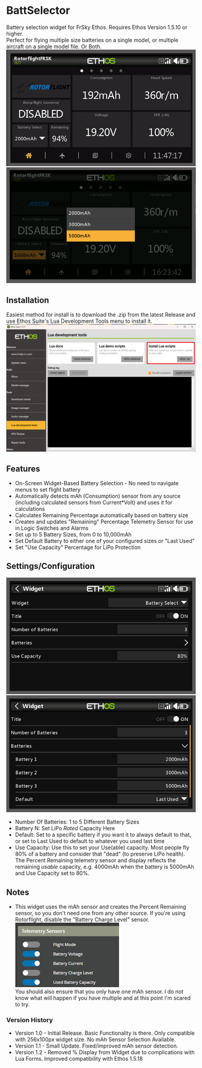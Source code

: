 # BattSelector
Battery selection widget for FrSky Ethos.  Requires Ethos Version 1.5.10 or higher.<br>
Perfect for flying multiple size batteries on a single model, or multiple aircraft on a single model file. Or Both.
![](https://github.com/BladeScraper-Designs/Ethos_BattSelector/blob/main/img/Demo.gif?raw=true)
![](https://github.com/BladeScraper-Designs/Ethos_BattSelector/blob/main/img/Select.png?raw=true)

## Installation
Easiest method for install is to download the .zip from the latest Release and use Ethos Suite's Lua Development Tools menu to install it.<br>
![](https://github.com/BladeScraper-Designs/Ethos_BattSelector/blob/main/img/Installer.png?raw=true)

## Features
  - On-Screen Widget-Based Battery Selection - No need to navigate menus to set flight battery<br>
  - Automatically detects mAh (Consumption) sensor from any source (including calculated sensors from Current*Volt) and uses it for calculations
  - Calculates Remaining Percentage automatically based on battery size<br>
  - Creates and updates "Remaining" Percentage Telemetry Sensor for use in Logic Switches and Alarms<br>
  - Set up to 5 Battery Sizes, from 0 to 10,000mAh<br>
  - Set Default Battery to either one of your configured sizes or "Last Used"<br>
  - Set "Use Capacity" Percentage for LiPo Protection


## Settings/Configuration
![](https://github.com/BladeScraper-Designs/Ethos_BattSelector/blob/main/img/Configure.png?raw=true)
![](https://github.com/BladeScraper-Designs/Ethos_BattSelector/blob/main/img/Configure%20Batteries.png?raw=true)
  - Number Of Batteries: 1 to 5 Different Battery Sizes<br>
  - Battery N: Set LiPo _Rated_ Capacity Here<br>
  - Default: Set to a specific battery if you want it to always default to that, or set to Last Used to default to whatever you used last time<br>
  - Use Capacity: Use this to set your Use(able) capacity.  Most people fly 80% of a battery and consider that "dead" (to preserve LiPo health).  The Percent Remaining telemetry sensor and display reflects the remaining _usable_ capacity, e.g. 4000mAh when the battery is 5000mAh and Use Capacity set to 80%.

## Notes
  - This widget uses the mAh sensor and creates the Percent Remaining sensor, so you don't need one from any other source. If you're using Rotorflight, disable the "Battery Charge Level" sensor.<br>
  ![](https://github.com/BladeScraper-Designs/Ethos_BattSelector/blob/main/img/RotorflightFuel.png?raw=true)<br>
  You should also ensure that you only have one mAh sensor.  I do not know what will happen if you have multiple and at this point I'm scared to try.
  

### Version History
  - Version 1.0 - Initial Release.  Basic Functionality is there.  Only compatible with 256x100px widget size.  No mAh Sensor Selection Available.
  - Version 1.1 - Small Update.  Fixed/improved mAh sensor detection.
  - Version 1.2 - Removed % Display from Widget due to complications with Lua Forms.  Improved compatibility with Ethos 1.5.18
